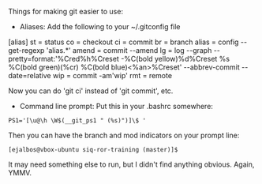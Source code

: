 Things for making git easier to use:

- Aliases:
Add the following to your ~/.gitconfig file

[alias]
        st = status
        co = checkout
        ci = commit
        br = branch
        alias = config --get-regexp 'alias.*'
        amend = commit --amend
        lg = log --graph --pretty=format:'%Cred%h%Creset -%C(bold yellow)%d%Creset %s %C(bold green)(%cr) %C(bold blue)<%an>%Creset' --abbrev-commit --date=relative
        wip = commit -am'wip'
        rmt = remote

Now you can do 'git ci' instead of 'git commit', etc.

- Command line prompt:
Put this in your .bashrc somewhere:

```
PS1='[\u@\h \W$(__git_ps1 " (%s)")]\$ '
```

Then you can have the branch and mod indicators on your prompt line:

```
[ejalbos@vbox-ubuntu siq-ror-training (master)]$
```

It may need something else to run, but I didn't find anything obvious. Again, YMMV.
